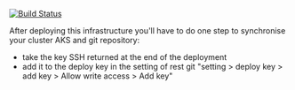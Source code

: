 
[![Build Status](https://dev.azure.com/rabahbrahami/myproject-teoschool/_apis/build/status/myproject-teoschool-CI?branchName=main)](https://dev.azure.com/rabahbrahami/myproject-teoschool/_build/latest?definitionId=11&branchName=main)

After deploying this infrastructure you'll have to do one step to synchronise your cluster AKS and git repository:
- take the key SSH returned at the end of the deployment
- add it to the deploy key in the setting of rest git "setting > deploy key > add key > Allow write access > Add key"
